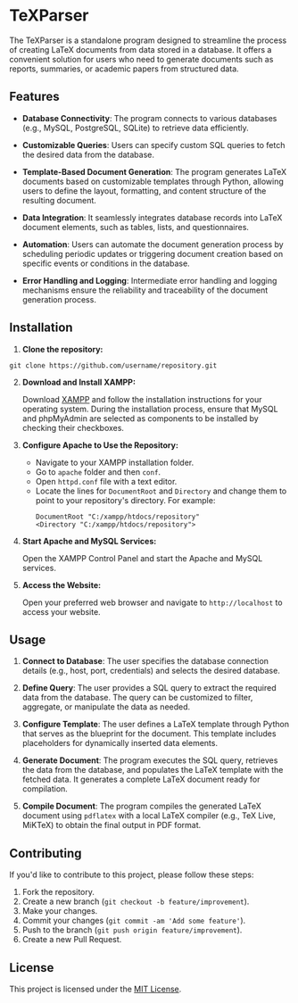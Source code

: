 # TeXParser

The TeXParser is a standalone program designed to streamline the process of creating LaTeX documents from data stored in a database. It offers a convenient solution for users who need to generate documents such as reports, summaries, or academic papers from structured data.

## Features

- **Database Connectivity**: The program connects to various databases (e.g., MySQL, PostgreSQL, SQLite) to retrieve data efficiently.
  
- **Customizable Queries**: Users can specify custom SQL queries to fetch the desired data from the database.

- **Template-Based Document Generation**: The program generates LaTeX documents based on customizable templates through Python, allowing users to define the layout, formatting, and content structure of the resulting document.

- **Data Integration**: It seamlessly integrates database records into LaTeX document elements, such as tables, lists, and questionnaires.

- **Automation**: Users can automate the document generation process by scheduling periodic updates or triggering document creation based on specific events or conditions in the database.

- **Error Handling and Logging**: Intermediate error handling and logging mechanisms ensure the reliability and traceability of the document generation process.

## Installation

1. **Clone the repository:**

```
git clone https://github.com/username/repository.git
```

2. **Download and Install XAMPP:**

   Download [XAMPP](https://www.apachefriends.org/index.html) and follow the installation instructions for your operating system. During the installation process, ensure that MySQL and phpMyAdmin are selected as components to be installed by checking their checkboxes.

3. **Configure Apache to Use the Repository:**

   - Navigate to your XAMPP installation folder.
   - Go to `apache` folder and then `conf`.
   - Open `httpd.conf` file with a text editor.
   - Locate the lines for `DocumentRoot` and `Directory` and change them to point to your repository's directory. For example:
     ```
     DocumentRoot "C:/xampp/htdocs/repository"
     <Directory "C:/xampp/htdocs/repository">
     ```

4. **Start Apache and MySQL Services:**

   Open the XAMPP Control Panel and start the Apache and MySQL services.

5. **Access the Website:**

   Open your preferred web browser and navigate to `http://localhost` to access your website.

## Usage

1. **Connect to Database**: The user specifies the database connection details (e.g., host, port, credentials) and selects the desired database.

2. **Define Query**: The user provides a SQL query to extract the required data from the database. The query can be customized to filter, aggregate, or manipulate the data as needed.

3. **Configure Template**: The user defines a LaTeX template through Python that serves as the blueprint for the document. This template includes placeholders for dynamically inserted data elements.

4. **Generate Document**: The program executes the SQL query, retrieves the data from the database, and populates the LaTeX template with the fetched data. It generates a complete LaTeX document ready for compilation.

5. **Compile Document**: The program compiles the generated LaTeX document using `pdflatex` with a local LaTeX compiler (e.g., TeX Live, MiKTeX) to obtain the final output in PDF format.

## Contributing

If you'd like to contribute to this project, please follow these steps:

1. Fork the repository.
2. Create a new branch (`git checkout -b feature/improvement`).
3. Make your changes.
4. Commit your changes (`git commit -am 'Add some feature'`).
5. Push to the branch (`git push origin feature/improvement`).
6. Create a new Pull Request.

## License

This project is licensed under the [MIT License](LICENSE).
